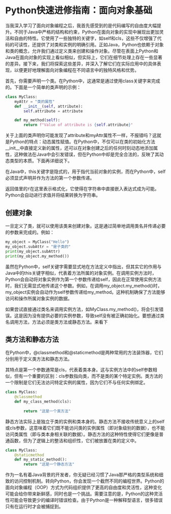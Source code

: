 # Python快速进修指南：面向对象基础
当我深入学习了面向对象编程之后，我首先感受到的是代码编写的自由度大幅提升。不同于Java中严格的结构和约束，Python在面向对象的实现中展现出更加灵活和自由的特性。它使用了一些独特的关键字，如self和cls，这些不仅增强了代码的可读性，还提供了对类和实例的明确引用。正如Java，Python也依赖于对象和类的概念，允许我们通过定义类来创建和操作对象。尽管在表面上Python和Java在面向对象的实现上看似相似，但实际上，它们在细节处理上存在一些显著的差异。接下来，我们将探索这些差异，并深入了解它们在实际应用中的具体表现，以便更好地理解面向对象编程在不同语言中的独特风格和优势。

首先，你需要声明一个类。在Python中，这通常是通过使用class关键字来完成的。下面是一个简单的类声明的示例：

```python
class MyClass:
    myAttr = "类的属性"
    def __init__(self, attribute):
        self.attribute = attribute

    def my_method(self):
        return f"Value of attribute is {self.attribute}"

```

关于上面的类声明你可能发现了attribute和myAttr属性不一样，不报错吗？这就是Python的特点：动态属性赋值。在Python中，不仅可以在类的初始化方法\_\_init\_\_中直接定义新的属性，还可以在对象创建之后的任何时刻动态地添加属性，这种做法在Java中会引发错误，但在Python中却是完全合法的，反映了其动态类型的本质。下面再详细说下。

在Java中，this关键字是隐式的，用于指代当前对象的实例，而在Python中，self必须显式声明并作为方法的第一个参数传递。

返回值里的`f`在这里表示格式化，它使得在字符串中直接嵌入表达式成为可能。Python会自动进行求值并将结果转换为字符串。

创建对象
----

一旦定义了类，就可以使用该类来创建对象。这是通过简单地调用类名并传递必要的参数来完成的。例如：

```python
my_object = MyClass("Hello")
my_object.subAttr = "是子类的"
print(my_object.subAttr) 
print(my_object.my_method()) 

```

虽然在Python中，self关键字需要显式地在方法定义中指出，但其实它的作用与Java中的this关键字相似，代表着方法所属的对象实例。在调用实例方法时，Python会自动将对象实例作为第一个参数传递给self，因此在正常使用实例方法时，我们无需显式地传递这个参数。例如，在调用my\_object.my\_method()时，my\_object实例会自动作为self参数传递给my\_method。这种机制确保了方法能够访问和操作所属对象实例的数据。

如果尝试直接通过类名来调用实例方法，如MyClass.my_method()，将会引发错误。这是因为没有提供必要的实例参数，导致self没有被正确初始化。要想通过类名调用方法，方法必须是类方法或静态方法。来看下

类方法和静态方法
--------

在Python中，@classmethod和@staticmethod是两种常用的方法装饰器，它们分别用于定义类方法和静态方法。

其特点是第一个参数通常是cls，代表着类本身。这与实例方法中的self参数相似，但有一个重要的区别：cls参数指向类，而不是类的某个特定实例。类方法的一个限制是它们无法访问特定实例的属性，因为它们不与任何实例绑定。

```python
class MyClass:
    @classmethod
    def my_class_method(cls):
        
        return "这是一个类方法"

```

静态方法实际上是独立于类的实例和类本身的。静态方法不接收传统意义上的self或cls参数，这意味着它们既不能访问类的实例属性（即对象级别的数据），也不能访问类属性（即与类本身相关联的数据）。静态方法的这种特性使得它们更像是普通函数，但为了逻辑上的整洁和组织性，它们被放置在类的定义中。

```python
class MyClass:
    @staticmethod
    def my_static_method():
        return "这是一个静态方法"

```

作为一名有着Java背景的开发者，你无疑已经习惯了Java那严格的类型系统和细致的访问控制机制。转向Python，你会发现一个截然不同的编程世界。Python的面向对象编程（OOP）方式为代码组织提供了更高的自由度和灵活性，这种变化可能会给你带来新鲜感，同时也是一个挑战。需要注意的是，Python的这种灵活性可能会导致更少的编译时错误检查。由于Python是一种解释型语言，很多错误只有在运行时才会被捕捉到。
